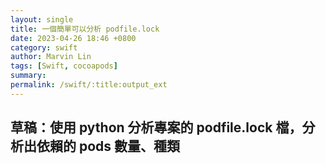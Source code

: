 ```yaml
---
layout: single
title: 一個簡單可以分析 podfile.lock
date: 2023-04-26 18:46 +0800
category: swift
author: Marvin Lin
tags: [Swift, cocoapods]
summary: 
permalink: /swift/:title:output_ext
---
```


## 草稿：使用 python 分析專案的 podfile.lock 檔，分析出依賴的 pods 數量、種類

